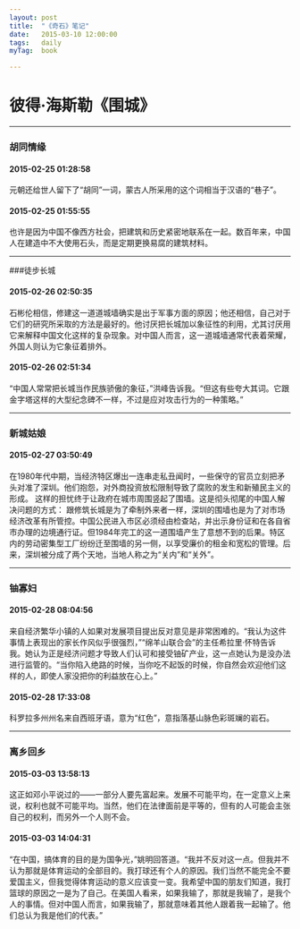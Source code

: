 ```yaml
---
layout: post
title:  "《奇石》笔记"
date:   2015-03-10 12:00:00
tags:	daily
myTag:	book	

---
```


# 彼得·海斯勒《围城》

-------------------

### 胡同情缘
#### 2015-02-25 01:28:58
元朝还给世人留下了“胡同”一词，蒙古人所采用的这个词相当于汉语的“巷子”。

#### 2015-02-25 01:55:55
也许是因为中国不像西方社会，把建筑和历史紧密地联系在一起。数百年来，中国人在建造中不大使用石头，而是定期更换易腐的建筑材料。

-----------

###徒步长城
#### 2015-02-26 02:50:35
石彬伦相信，修建这一道道城墙确实是出于军事方面的原因；他还相信，自己对于它们的研究所采取的方法是最好的。他讨厌把长城加以象征性的利用，尤其讨厌用它来解释中国文化这样的复杂现象。对中国人而言，这一道城墙通常代表着荣耀，外国人则认为它象征着排外。

#### 2015-02-26 02:51:34
“中国人常常把长城当作民族骄傲的象征，”洪峰告诉我。“但这有些夸大其词。它跟金字塔这样的大型纪念碑不一样，不过是应对攻击行为的一种策略。”

-----------

### 新城姑娘
#### 2015-02-27 03:50:49
在1980年代中期，当经济特区爆出一连串走私丑闻时，一些保守的官员立刻把矛头对准了深圳。他们抱怨，对外商投资放松限制导致了腐败的发生和新殖民主义的形成。
这样的担忧终于让政府在城市周围竖起了围墙。这是彻头彻尾的中国人解决问题的方式： 跟修筑长城是为了牵制外来者一样，深圳的围墙也是为了对市场经济改革有所管控。中国公民进入市区必须经由检查站，并出示身份证和在各自省市办理的边境通行证。但1984年完工的这一道围墙产生了意想不到的后果。特区内的劳动密集型工厂纷纷迁至围墙的另一侧，以享受廉价的租金和宽松的管理。后来，深圳被分成了两个天地，当地人称之为“关内”和“关外”。

----------

### 铀寡妇
#### 2015-02-28 08:04:56
来自经济繁华小镇的人如果对发展项目提出反对意见是非常困难的。“我认为这件事情上表现出的家长作风似乎很强烈，”“绵羊山联合会”的主任希拉里·怀特告诉我。她认为正是经济问题才导致人们认可和接受铀矿产业，这一点她认为是没办法进行监管的。“当你陷入绝路的时候，当你吃不起饭的时候，你自然会欢迎他们这样的人，即使人家没把你的利益放在心上。”

#### 2015-02-28 17:33:08
科罗拉多州州名来自西班牙语，意为“红色”，意指落基山脉色彩斑斓的岩石。

-----------

### 离乡回乡
#### 2015-03-03 13:58:13
这正如邓小平说过的——一部分人要先富起来。发展不可能平均，在一定意义上来说，权利也就不可能平均。当然，他们在法律面前是平等的，但有的人可能会主张自己的权利，而另外一个人则不会。

#### 2015-03-03 14:04:31
“在中国，搞体育的目的是为国争光，”姚明回答道。“我并不反对这一点。但我并不认为那就是体育运动的全部目的。我打球还有个人的原因。我们当然不能完全不要爱国主义，但我觉得体育运动的意义应该变一变。我希望中国的朋友们知道，我打篮球的原因之一是为了自己。在美国人看来，如果我输了，那就是我输了，是我个人的事情。但对中国人而言，如果我输了，那就意味着其他人跟着我一起输了。他们总认为我是他们的代表。”
